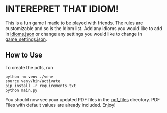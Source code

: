 # INTEREPRET THAT IDIOM!

This is a fun game I made to be played with friends. The rules are customizable and so is the Idiom list. Add any idioms you would like to add in <a href="./idioms.json">idioms.json</a> or change any settings you would like to change in <a href="./game_settings.json">game_settings.json</a>.

## How to Use

To create the pdfs, run 
```
python -m venv ./venv
source venv/bin/activate
pip install -r requirements.txt
python main.py
```
You should now see your updated PDF files in the <a href="./pdf_files/">pdf_files</a> directory. PDF Files with default values are already included. Enjoy!